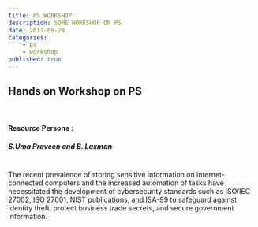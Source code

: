 ```yaml
---
title: PS WORKSHOP
description: SOME WORKSHOP ON PS
date: 2011-09-29
categories:
    - ps
    - workshop
published: true
---
```


## Hands on Workshop on PS

<br>
<h4>Resource Persons : </h4>
<h5 style="text-align:left">S.Uma Praveen and B. Laxman</h5>
<br>
The recent prevalence of storing sensitive information on internet-connected computers and the increased automation of tasks have necessitated the development of cybersecurity standards such as ISO/IEC 27002, ISO 27001, NIST publications, and ISA-99 to safeguard against identity theft, protect business trade secrets, and secure government information.

